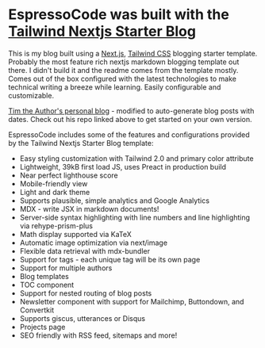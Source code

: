 # EspressoCode was built with the [Tailwind Nextjs Starter Blog](https://github.com/timlrx/tailwind-nextjs-starter-blog)

This is my blog built using a [Next.js](https://nextjs.org/), [Tailwind CSS](https://tailwindcss.com/) blogging starter template. Probably the most feature rich nextjs markdown blogging template out there. I didn't build it and the readme comes from the template mostly. Comes out of the box configured with the latest technologies to make technical writing a breeze while learning. Easily configurable and customizable.

[Tim the Author's personal blog](https://www.timlrx.com) - modified to auto-generate blog posts with dates. Check out his repo linked above to get started on your own version.

EspressoCode includes some of the features and configurations provided by the Tailwind Nextjs Starter Blog template:

- Easy styling customization with Tailwind 2.0 and primary color attribute
- Lightweight, 39kB first load JS, uses Preact in production build
- Near perfect lighthouse score
- Mobile-friendly view
- Light and dark theme
- Supports plausible, simple analytics and Google Analytics
- MDX - write JSX in markdown documents!
- Server-side syntax highlighting with line numbers and line highlighting via rehype-prism-plus
- Math display supported via KaTeX
- Automatic image optimization via next/image
- Flexible data retrieval with mdx-bundler
- Support for tags - each unique tag will be its own page
- Support for multiple authors
- Blog templates
- TOC component
- Support for nested routing of blog posts
- Newsletter component with support for Mailchimp, Buttondown, and Convertkit
- Supports giscus, utterances or Disqus
- Projects page
- SEO friendly with RSS feed, sitemaps and more!
